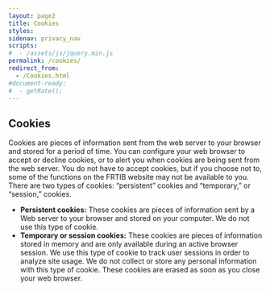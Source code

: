 ```yaml
---
layout: page2
title: Cookies
styles:
sidenav: privacy_nav
scripts:
#  - /assets/js/jquery.min.js
permalink: /cookies/
redirect_from:
  - /Cookies.html
#document-ready:
#  - getRate();
---
```


## Cookies

Cookies are pieces of information sent from the web server to your browser and stored for a period of time. You can configure your web browser to accept or decline cookies, or to alert you when cookies are being sent from the web server. You do not have to accept cookies, but if you choose not to, some of the functions on the FRTIB website may not be available to you. There are two types of cookies: “persistent” cookies and “temporary,” or “session,” cookies.

<ul>
<li><b>Persistent cookies:</b> These cookies are pieces of information sent by a Web server to your browser and stored on your computer. We do not use this type of cookie.</li>

<li><b>Temporary or session cookies:</b> These cookies are pieces of information stored in memory and are only available during an active browser session. We use this type of cookie to track user sessions in order to analyze site usage. We do not collect or store any personal information with this type of cookie. These cookies are erased as soon as you close your web browser.</li>
</ul>


<!-- CONTENT END -->
